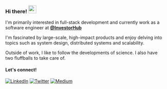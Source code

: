 ### Hi there! <img src="https://emojis.slackmojis.com/emojis/images/1536351075/4594/blob-wave.gif" width="25"/>

I'm primarily interested in full-stack development and currently work as a software engineer at [**@InvestorHub**](https://github.com/FreshXYZ)

I'm fascinated by large-scale, high-impact products and enjoy delving into topics such as system design, distributed systems and scalability. 

Outside of work, I like to follow the developments of science. I also have two fluffballs to take care of.

#### Let's connect!
[![LinkedIn](https://img.shields.io/badge/-LinkedIn-000?&logo=linkedin&logoColor=0077B5)](https://www.linkedin.com/in/plle)
[![Twitter](https://img.shields.io/badge/-Twitter-000?&logo=twitter&logoColor=1DA1F2)](https://twitter.com/ispaulle)
[![Medium](https://img.shields.io/badge/-Medium-000?&logo=medium)](https://medium.com/@ispaulle)
